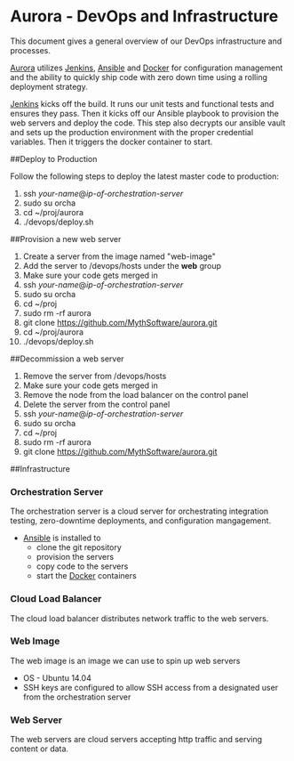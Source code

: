 # Aurora - DevOps and Infrastructure

This document gives a general overview of our DevOps infrastructure and processes.

[Aurora](http://aurora.mythsoftware.com) utilizes [Jenkins](https://jenkins-ci.org/), [Ansible](http://www.ansible.com/home) and [Docker](https://www.docker.com) for configuration management and the ability to quickly ship code with zero down time using a rolling deployment strategy. 

[Jenkins](https://jenkins-ci.org/) kicks off the build. It runs our unit tests and functional tests and ensures they pass. Then it kicks off our Ansible playbook to provision the web servers and deploy the code. This step also decrypts our ansible vault and sets up the production environment with the proper credential variables. Then it triggers the docker container to start.

##Deploy to Production

Follow the following steps to deploy the latest master code to production:

1. ssh *your-name*@*ip-of-orchestration-server*
2. sudo su orcha
3. cd ~/proj/aurora
4. ./devops/deploy.sh

##Provision a new web server

1.  Create a server from the image named "web-image"
2.  Add the server to /devops/hosts under the **web** group
3.  Make sure your code gets merged in
4.  ssh *your-name*@*ip-of-orchestration-server*
5.  sudo su orcha
6.  cd ~/proj
7.  sudo rm -rf aurora
8.  git clone https://github.com/MythSoftware/aurora.git
9.  cd ~/proj/aurora
10. ./devops/deploy.sh

##Decommission a web server

1.  Remove the server from /devops/hosts
2.  Make sure your code gets merged in
3.  Remove the node from the load balancer on the control panel
4.  Delete the server from the control panel
5.  ssh *your-name*@*ip-of-orchestration-server*
6.  sudo su orcha
7.  cd ~/proj
8.  sudo rm -rf aurora
9.  git clone https://github.com/MythSoftware/aurora.git

##Infrastructure

### Orchestration Server
The orchestration server is a cloud server for orchestrating integration testing, zero-downtime deployments, and configuration mangagement.

* [Ansible](http://www.ansible.com/home) is installed to
  * clone the git repository
  * provision the servers
  * copy code to the servers
  * start the [Docker](https://www.docker.com) containers

### Cloud Load Balancer
The cloud load balancer distributes network traffic to the web servers.

### Web Image

The web image is an image we can use to spin up web servers

* OS - Ubuntu 14.04
* SSH keys are configured to allow SSH access from a designated user from the orchestration server

### Web Server
The web servers are cloud servers accepting http traffic and serving content or data.
